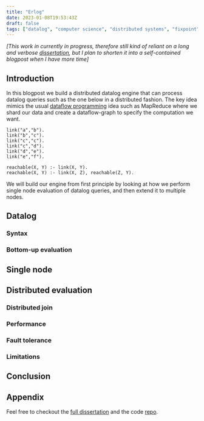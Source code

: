 ```yaml
---
title: "Erlog"
date: 2023-01-08T19:53:43Z
draft: false
tags: ["datalog", "computer science", "distributed systems", "fixpoint"]
---
```



*[This work in currently in progress, therefore still kind of reliant on a long
and verbose [dissertation](/writeup/diss.pdf), but I plan to shorten it into a self-contained 
blogpost when I have more time]*


## Introduction

In this blogpost we build a distributed datalog engine that can process datalog
queries such as the one below in a distributed fashion. The key idea mimics
the usual 
[dataflow programming](https://www.sigops.org/2020/the-remarkable-utility-of-dataflow-computing/) 
idea such as MapReduce where we shard our data
and create a dataflow-graph to specify the computation we want.

```
link("a","b").
link("b","c").
link("c","c").
link("c","d").
link("d","e").
link("e","f").

reachable(X, Y) :- link(X, Y).
reachable(X, Y) :- link(X, Z), reachable(Z, Y).
```


We will build our engine from first principle by looking at how we perform single
node evaluation of datalog queries, and then extend it to multiple nodes.

## Datalog


### Syntax

### Bottom-up evaluation


## Single node

## Distributed evaluation


### Distributed join



### Performance

### Fault tolerance


### Limitations

## Conclusion


## Appendix

Feel free to checkout the [full dissertation](/writeup/diss.pdf) and the code
[repo](https://github.com/Vincent-lau/erlog).